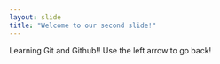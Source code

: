 ```yaml
---
layout: slide
title: "Welcome to our second slide!"
---
```

Learning Git and Github!!
Use the left arrow to go back!
